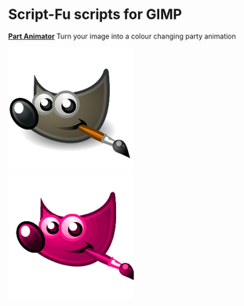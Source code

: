 # Script-Fu scripts for GIMP

**[Part Animator](party-animator.scm)**
Turn your image into a colour changing party animation

<img src="party-before.png" width="256"/> <img src="party-after.gif" width="256"/>
